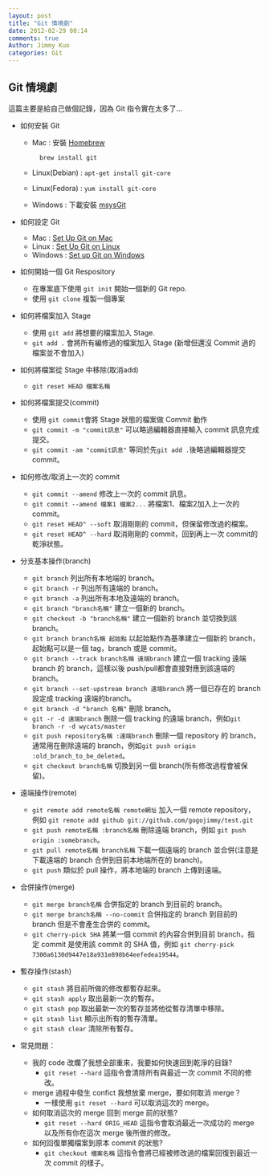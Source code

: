 ```yaml
---
layout: post
title: "Git 情境劇"
date: 2012-02-29 00:14
comments: true
Author: Jimmy Kuo
categories: Git
---
```

## Git 情境劇
這篇主要是給自己做個記錄，因為 Git 指令實在太多了...

<!--more-->

* 如何安裝 Git
    * Mac : 安裝 [Homebrew](http://mxcl.github.com/homebrew/)

            brew install git
    * Linux(Debian) : `apt-get install git-core`
    * Linux(Fedora) : `yum install git-core`
    * Windows : 下載安裝 [msysGit](http://code.google.com/p/msysgit)
* 如何設定 Git
    * Mac : [Set Up Git on Mac](http://help.github.com/mac-set-up-git/)
    * Linux : [Set Up Git on Linux](http://help.github.com/linux-set-up-git/)
    * Windows : [Set up Git on Windows](http://help.github.com/win-set-up-git/)

* 如何開始一個 Git Respository
    * 在專案底下使用 `git init` 開始一個新的 Git repo.
    * 使用 `git clone` 複製一個專案

* 如何將檔案加入 Stage
    * 使用 `git add` 將想要的檔案加入 Stage.
    * `git add .` 會將所有編修過的檔案加入 Stage (新增但還沒 Commit 過的檔案並不會加入)

* 如何將檔案從 Stage 中移除(取消add)
    * `git reset HEAD 檔案名稱`

* 如何將檔案提交(commit)
    * 使用 `git commit`會將 Stage 狀態的檔案做 Commit 動作
    * `git commit -m "commit訊息"` 可以略過編輯器直接輸入 commit 訊息完成提交。
    * `git commit -am "commit訊息"` 等同於先`git add .`後略過編輯器提交 commit。

* 如何修改/取消上一次的 commit
    * `git commit --amend` 修改上一次的 commit 訊息。
    * `git commit --amend 檔案1 檔案2...` 將檔案1、檔案2加入上一次的 commit。
    * `git reset HEAD^ --soft` 取消剛剛的 commit，但保留修改過的檔案。
    * `git reset HEAD^ --hard` 取消剛剛的 commit，回到再上一次 commit的 乾淨狀態。

* 分支基本操作(branch)
    * `git branch` 列出所有本地端的 branch。
    * `git branch -r` 列出所有遠端的 branch。
    * `git branch -a` 列出所有本地及遠端的 branch。
    * `git branch "branch名稱"` 建立一個新的 branch。
    * `git checkout -b "branch名稱"` 建立一個新的 branch 並切換到該 branch。
    * `git branch branch名稱 起始點` 以起始點作為基準建立一個新的 branch，起始點可以是一個 tag，branch 或是 commit。
    * `git branch --track branch名稱 遠端branch` 建立一個 tracking 遠端 branch 的 branch，這樣以後 push/pull都會直接對應到該遠端的branch。
    * `git branch --set-upstream branch 遠端branch` 將一個已存在的 branch 設定成 tracking 遠端的branch。
    * `git branch -d "branch 名稱"` 刪除 branch。
    * `git -r -d 遠端branch` 刪除一個 tracking 的遠端 branch，例如`git branch -r -d wycats/master`
    * `git push repository名稱 :遠端branch` 刪除一個 repository 的 branch，通常用在刪除遠端的 branch，例如`git push origin :old_branch_to_be_deleted`。
    * `git checkout branch名稱` 切換到另一個 branch(所有修改過程會被保留)。

* 遠端操作(remote)
    * `git remote add remote名稱 remote網址` 加入一個 remote repository，例如 `git remote add github git://github.com/gogojimmy/test.git`
    * `git push remote名稱 :branch名稱` 刪除遠端 branch，例如 `git push origin :somebranch`。
    * `git pull remote名稱 branch名稱` 下載一個遠端的 branch 並合併(注意是下載遠端的 branch 合併到目前本地端所在的 branch)。
    * `git push` 類似於 pull 操作，將本地端的 branch 上傳到遠端。

* 合併操作(merge)
    * `git merge branch名稱` 合併指定的 branch 到目前的 branch。
    * `git merge branch名稱 --no-commit` 合併指定的 branch 到目前的 branch 但是不會產生合併的 commit。
    * `git cherry-pick SHA` 將某一個 commit 的內容合併到目前 branch，指定 commit 是使用該 commit 的 SHA 值，例如 `git cherry-pick 7300a6130d9447e18a931e898b64eefedea19544`。

* 暫存操作(stash)
    * `git stash` 將目前所做的修改都暫存起來。
    * `git stash apply` 取出最新一次的暫存。
    * `git stash pop` 取出最新一次的暫存並將他從暫存清單中移除。
    * `git stash list` 顯示出所有的暫存清單。
    * `git stash clear` 清除所有暫存。

* 常見問題：
    * 我的 code 改爛了我想全部重來，我要如何快速回到乾淨的目錄?
        * `git reset --hard` 這指令會清除所有與最近一次 commit 不同的修改。
    * merge 過程中發生 confict 我想放棄 merge，要如何取消 merge？
        * 一樣使用 `git reset --hard` 可以取消這次的 merge。
    * 如何取消這次的 merge 回到 merge 前的狀態?
        * `git reset --hard ORIG_HEAD` 這指令會取消最近一次成功的 merge 以及所有你在這次 merge 後所做的修改。
    * 如何回復單獨檔案到原本 commit 的狀態?
        * `git checkout 檔案名稱` 這指令會將已經被修改過的檔案回復到最近一次 commit 的樣子。
